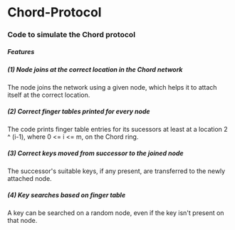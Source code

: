 # Chord-Protocol
### Code to simulate the Chord protocol

##### Features<br>
##### (1) Node joins at the correct location in the Chord network
The node joins the network using a given node, which helps it to attach itself at the correct location.

##### (2) Correct finger tables printed for every node
The code prints finger table entries for its sucessors at least at a location 2 ^ (i-1), where 0 <= i <= m, on the Chord ring.

##### (3) Correct keys moved from successor to the joined node
The successor's suitable keys, if any present, are transferred to the newly attached node.

##### (4) Key searches based on finger table 
A key can be searched on a random node, even if the key isn't present on that node.
